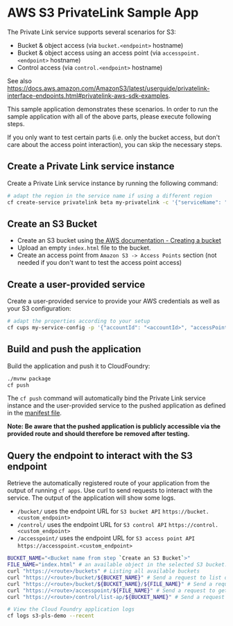 # AWS S3 PrivateLink Sample App

The Private Link service supports several scenarios for S3:
- Bucket & object access (via `bucket.<endpoint>` hostname)
- Bucket & object access using an access point (via `accesspoint.<endpoint>` hostname)
- Control access (via `control.<endpoint>` hostname)

See also <https://docs.aws.amazon.com/AmazonS3/latest/userguide/privatelink-interface-endpoints.html#privatelink-aws-sdk-examples>.

This sample application demonstrates these scenarios.
In order to run the sample application with all of the above parts, please execute following steps.

If you only want to test certain parts (i.e. only the bucket access, but don't care about the access point interaction), you can skip the necessary steps.

## Create a Private Link service instance

Create a Private Link service instance by running the following command:

```bash 
# adapt the region in the service name if using a different region
cf create-service privatelink beta my-privatelink -c '{"serviceName": "com.amazonaws.eu-central-1.s3"}'
```

## Create an S3 Bucket

- Create an S3 bucket
  using [the AWS documentation - Creating a bucket](https://docs.aws.amazon.com/AmazonS3/latest/userguide/create-bucket-overview.html)
- Upload an empty `index.html` file to the bucket.
- Create an access point from `Amazon S3 -> Access Points` section (not needed if you don't want to test the access point access)

## Create a user-provided service

Create a user-provided service to provide your AWS credentials as well as your S3 configuration:

```bash 
# adapt the properties according to your setup
cf cups my-service-config -p '{"accountId": "<accountId>", "accessPointArn": "<accessPointArn>", "accessKeyId": "<accessKeyId>", "secretAccessKey": "<secretAccessKey>", "region": "<awsRegion>"}'
```

## Build and push the application

Build the application and push it to CloudFoundry:

```bash
./mvnw package
cf push
```

The `cf push` command will automatically bind the Private Link service instance and the user-provided service to the pushed application
as defined in the [manifest file](manifest.yml).

**Note: Be aware that the pushed application is publicly accessible via the provided route and should therefore be removed after testing.**

## Query the endpoint to interact with the S3 endpoint

Retrieve the automatically registered route of your application from the output of running `cf apps`.
Use curl to send requests to interact with the service. The output of the application will show some logs.

- `/bucket/` uses the endpoint URL for `S3 bucket API` `https://bucket.<custom_endpoint>`
- `/control/` uses the endpoint URL for `S3 control API` `https://control.<custom_endpoint>`  
- `/accesspoint/` uses the endpoint URL for `S3 access point API` `https://accesspoint.<custom_endpoint>`

```bash
BUCKET_NAME="<Bucket name from step `Create an S3 Bucket`>"
FILE_NAME="index.html" # an available object in the selected S3 bucket.
curl "https://<route>/buckets" # Listing all available buckets
curl "https://<route>/bucket/${BUCKET_NAME}" # Send a request to list objects of a specific bucket
curl "https://<route>/bucket/${BUCKET_NAME}/${FILE_NAME}" # Send a request to get an object from the defined bucket
curl "https://<route>/accesspoint/${FILE_NAME}" # Send a request to get an object from the access point
curl "https://<route>/control/list-ap/${BUCKET_NAME}" # Send a request to list access points from the defined bucket

# View the Cloud Foundry application logs
cf logs s3-pls-demo --recent
```
